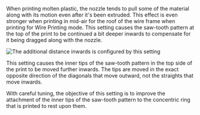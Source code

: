 When printing molten plastic, the nozzle tends to pull some of the material along with its motion even after it's been extruded. This effect is even stronger when printing in mid-air for the roof of the wire frame when printing for Wire Printing mode. This setting causes the saw-tooth pattern at the top of the print to be continued a bit deeper inwards to compensate for it being dragged along with the nozzle.

![The additional distance inwards is configured by this setting](../../../articles/images/wireframe_roof_drag_along.svg)

This setting causes the inner tips of the saw-tooth pattern in the top side of the print to be moved further inwards. The tips are moved in the exact opposite direction of the diagonals that move outward, not the straights that move inwards.

With careful tuning, the objective of this setting is to improve the attachment of the inner tips of the saw-tooth pattern to the concentric ring that is printed to rest upon them.